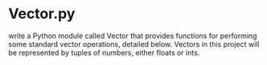 # Vector.py
 write a Python module called Vector that provides functions for performing some standard vector operations, detailed below. Vectors in this project will be represented by tuples of numbers, either floats or ints.
